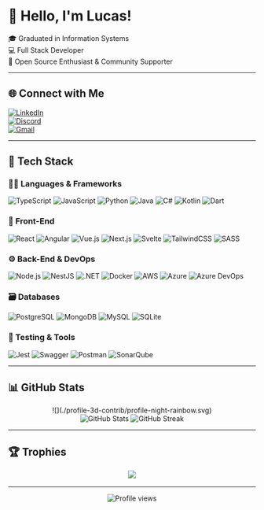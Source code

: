 # 👋 Hello, I'm Lucas!

🎓 Graduated in Information Systems  
💻 Full Stack Developer  
🤘 Open Source Enthusiast & Community Supporter

---

## 🌐 Connect with Me

[![LinkedIn](https://img.shields.io/badge/-LinkedIn-%230077B5?style=for-the-badge&logo=linkedin&logoColor=white)](https://linkedin.com/in/ferlucasfullstack)  
[![Discord](https://img.shields.io/badge/-Discord-%237289DA?style=for-the-badge&logo=discord&logoColor=white)](https://discord.gg/lucasfernandes.)  
[![Gmail](https://img.shields.io/badge/-Gmail-%23D14836?style=for-the-badge&logo=gmail&logoColor=white)](mailto:lucas@nexosolution.com)

---

## 🧠 Tech Stack

### 👨‍💻 Languages & Frameworks
![TypeScript](https://img.shields.io/badge/typescript-%23007ACC?style=for-the-badge&logo=typescript&logoColor=white)
![JavaScript](https://img.shields.io/badge/javascript-%23F7DF1E?style=for-the-badge&logo=javascript&logoColor=black)
![Python](https://img.shields.io/badge/python-%233670A0?style=for-the-badge&logo=python&logoColor=ffdd54)
![Java](https://img.shields.io/badge/java-%23ED8B00?style=for-the-badge&logo=openjdk&logoColor=white)
![C#](https://img.shields.io/badge/c%23-%23239120?style=for-the-badge&logo=csharp&logoColor=white)
![Kotlin](https://img.shields.io/badge/kotlin-%237F52FF?style=for-the-badge&logo=kotlin&logoColor=white)
![Dart](https://img.shields.io/badge/dart-%230175C2?style=for-the-badge&logo=dart&logoColor=white)

### 🧩 Front-End
![React](https://img.shields.io/badge/react-%2320232a?style=for-the-badge&logo=react&logoColor=%2361DAFB)
![Angular](https://img.shields.io/badge/angular-%23DD0031?style=for-the-badge&logo=angular&logoColor=white)
![Vue.js](https://img.shields.io/badge/vue.js-%2335495e?style=for-the-badge&logo=vuedotjs&logoColor=%234FC08D)
![Next.js](https://img.shields.io/badge/Next-black?style=for-the-badge&logo=next.js&logoColor=white)
![Svelte](https://img.shields.io/badge/svelte-%23f1413d?style=for-the-badge&logo=svelte&logoColor=white)
![TailwindCSS](https://img.shields.io/badge/tailwindcss-%2338B2AC?style=for-the-badge&logo=tailwind-css&logoColor=white)
![SASS](https://img.shields.io/badge/SASS-hotpink.svg?style=for-the-badge&logo=SASS&logoColor=white)

### ⚙️ Back-End & DevOps
![Node.js](https://img.shields.io/badge/node.js-6DA55F?style=for-the-badge&logo=node.js&logoColor=white)
![NestJS](https://img.shields.io/badge/nestjs-%23E0234E?style=for-the-badge&logo=nestjs&logoColor=white)
![.NET](https://img.shields.io/badge/.NET-5C2D91?style=for-the-badge&logo=.net&logoColor=white)
![Docker](https://img.shields.io/badge/docker-%230db7ed?style=for-the-badge&logo=docker&logoColor=white)
![AWS](https://img.shields.io/badge/AWS-%23FF9900?style=for-the-badge&logo=amazon-aws&logoColor=white)
![Azure](https://img.shields.io/badge/azure-%230072C6?style=for-the-badge&logo=microsoftazure&logoColor=white)
![Azure DevOps](https://img.shields.io/badge/azuredevops-0078D7?style=for-the-badge&logo=azuredevops&logoColor=white)

### 🗃️ Databases
![PostgreSQL](https://img.shields.io/badge/postgres-%23316192?style=for-the-badge&logo=postgresql&logoColor=white)
![MongoDB](https://img.shields.io/badge/MongoDB-%234ea94b?style=for-the-badge&logo=mongodb&logoColor=white)
![MySQL](https://img.shields.io/badge/mysql-%2300000f?style=for-the-badge&logo=mysql&logoColor=white)
![SQLite](https://img.shields.io/badge/sqlite-%2307405e?style=for-the-badge&logo=sqlite&logoColor=white)

### 🧪 Testing & Tools
![Jest](https://img.shields.io/badge/-jest-%23C21325?style=for-the-badge&logo=jest&logoColor=white)
![Swagger](https://img.shields.io/badge/-Swagger-%23Clojure?style=for-the-badge&logo=swagger&logoColor=white)
![Postman](https://img.shields.io/badge/Postman-FF6C37?style=for-the-badge&logo=postman&logoColor=white)
![SonarQube](https://img.shields.io/badge/SonarQube-black?style=for-the-badge&logo=sonarqube&logoColor=4E9BCD)

---

## 📊 GitHub Stats

<div align="center" >
	![](./profile-3d-contrib/profile-night-rainbow.svg)
</div>

<div align="center">
  <img src="https://github-readme-stats.vercel.app/api?username=LucasFernandesBrazil&theme=dark&hide_border=false&count_private=true" height="180" alt="GitHub Stats"/>
  <img src="https://github-readme-streak-stats.herokuapp.com/?user=LucasFernandesBrazil&theme=dark&hide_border=false" height="180" alt="GitHub Streak"/>
</div>

---

## 🏆 Trophies

<p align="center">
  <img src="https://github-profile-trophy.vercel.app/?username=LucasFernandesBrazil&theme=radical&no-frame=false&no-bg=true&margin-w=8"/>
</p>

---

<p align="center">
  <img src="https://komarev.com/ghpvc/?username=LucasFernandesBrazil&style=flat-square&color=blue" alt="Profile views"/>
</p>
